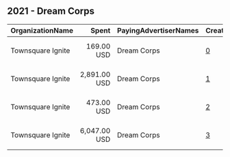 ## 2021 - Dream Corps 
|OrganizationName|Spent|PayingAdvertiserNames|CreativeUrls|Impressions|Genders|AgeBrackets|CountryCodes|BillingAddresses|CandidateBallotInformation|
|:---|---:|:---|:---|---:|:---|:---|:---|:---|:---|
|Townsquare Ignite|169.00 USD|Dream Corps|[0](https://www.snap.com/political-ads/asset/98791458af1fffefbf0610f2cae59567f2646cff3204eb985c8d6b935497a91c?mediaType=mp4)|28,193||18-35|united states|"1 Manhattanville Road, Ste 202,Purchase,10577,US"||
|Townsquare Ignite|2,891.00 USD|Dream Corps|[1](https://www.snap.com/political-ads/asset/1485b01804d2d85d53412e7e9c581a8afdca90412df2ab5011f43cdd5ec0e211?mediaType=mp4)|802,200||18+|united states|"1 Manhattanville Road, Ste 202,Purchase,10577,US"||
|Townsquare Ignite|473.00 USD|Dream Corps|[2](https://www.snap.com/political-ads/asset/bba4a47a7a2bab91d1c91aa0110a2e09d7d7e99e01935d3d60b2cda40489ea80?mediaType=mp4)|84,044||18-35|united states|"1 Manhattanville Road, Ste 202,Purchase,10577,US"||
|Townsquare Ignite|6,047.00 USD|Dream Corps|[3](https://www.snap.com/political-ads/asset/de4fc1e3e1f99cdc9c33429955e51be386833c1d44497fa6dd5098d26217e367?mediaType=mp4)|963,504||18+|united states|"1 Manhattanville Road, Ste 202,Purchase,10577,US"||
